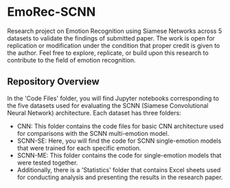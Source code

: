 
# EmoRec-SCNN

Research project on Emotion Recognition using Siamese Networks across 5 datasets to validate the findings of submitted paper. The work is open for replication or modification under the condition that proper credit is given to the author. Feel free to explore, replicate, or build upon this research to contribute to the field of emotion recognition.


## Repository Overview

In the 'Code Files' folder, you will find Jupyter notebooks corresponding to the five datasets used for evaluating the SCNN (Siamese Convolutional Neural Network) architecture. Each dataset has three folders:

- CNN: This folder contains the code files for basic CNN architecture used for comparisons with the SCNN multi-emotion model.
- SCNN-SE: Here, you will find the code for SCNN single-emotion models that were trained for each specific emotion.
- SCNN-ME: This folder contains the code for single-emotion models that were tested together.
- Additionally, there is a 'Statistics' folder that contains Excel sheets used for conducting analysis and presenting the results in the research paper.





